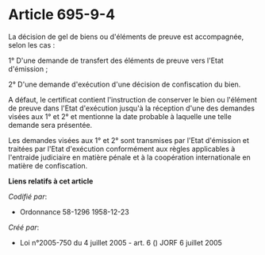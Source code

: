 # Article 695-9-4

La décision de gel de biens ou d'éléments de preuve est accompagnée, selon les cas :

1° D'une demande de transfert des éléments de preuve vers l'Etat d'émission ;

2° D'une demande d'exécution d'une décision de confiscation du bien.

A défaut, le certificat contient l'instruction de conserver le bien ou l'élément de preuve dans l'Etat d'exécution jusqu'à la
réception d'une des demandes visées aux 1° et 2° et mentionne la date probable à laquelle une telle demande sera présentée.

Les demandes visées aux 1° et 2° sont transmises par l'Etat d'émission et traitées par l'Etat d'exécution conformément aux
règles applicables à l'entraide judiciaire en matière pénale et à la coopération internationale en matière de confiscation.

**Liens relatifs à cet article**

_Codifié par_:

  - Ordonnance 58-1296 1958-12-23

_Créé par_:

  - Loi n°2005-750 du 4 juillet 2005 - art. 6 () JORF 6 juillet 2005
